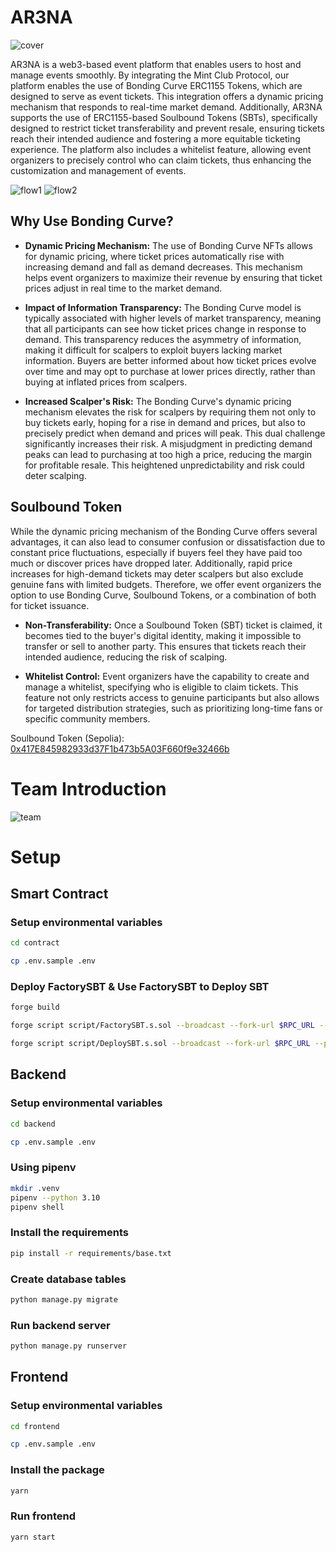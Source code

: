 # AR3NA
![cover](https://github.com/harryhuayuanchong/AR3NA/assets/80409863/eea80e3c-ba19-4e33-9fd2-95bf475aa756)

AR3NA is a web3-based event platform that enables users to host and manage events smoothly. By integrating the Mint Club Protocol, our platform enables the use of Bonding Curve ERC1155 Tokens, which are designed to serve as event tickets. This integration offers a dynamic pricing mechanism that responds to real-time market demand. Additionally, AR3NA supports the use of ERC1155-based Soulbound Tokens (SBTs), specifically designed to restrict ticket transferability and prevent resale, ensuring tickets reach their intended audience and fostering a more equitable ticketing experience. The platform also includes a whitelist feature, allowing event organizers to precisely control who can claim tickets, thus enhancing the customization and management of events.

![flow1](https://github.com/harryhuayuanchong/AR3NA/assets/80409863/66ad868c-40d1-4a5e-bfa1-cf8a43cffd81)
![flow2](https://github.com/harryhuayuanchong/AR3NA/assets/80409863/5330ad08-cb74-43c2-b56c-0db59730a73c)

## Why Use Bonding Curve?
- **Dynamic Pricing Mechanism:** The use of Bonding Curve NFTs allows for dynamic pricing, where ticket prices automatically rise with increasing demand and fall as demand decreases. This mechanism helps event organizers to maximize their revenue by ensuring that ticket prices adjust in real time to the market demand.


- **Impact of Information Transparency:** The Bonding Curve model is typically associated with higher levels of market transparency, meaning that all participants can see how ticket prices change in response to demand. This transparency reduces the asymmetry of information, making it difficult for scalpers to exploit buyers lacking market information. Buyers are better informed about how ticket prices evolve over time and may opt to purchase at lower prices directly, rather than buying at inflated prices from scalpers.


- **Increased Scalper's Risk:** The Bonding Curve's dynamic pricing mechanism elevates the risk for scalpers by requiring them not only to buy tickets early, hoping for a rise in demand and prices, but also to precisely predict when demand and prices will peak. This dual challenge significantly increases their risk. A misjudgment in predicting demand peaks can lead to purchasing at too high a price, reducing the margin for profitable resale. This heightened unpredictability and risk could deter scalping.


## Soulbound Token
While the dynamic pricing mechanism of the Bonding Curve offers several advantages, it can also lead to consumer confusion or dissatisfaction due to constant price fluctuations, especially if buyers feel they have paid too much or discover prices have dropped later. Additionally, rapid price increases for high-demand tickets may deter scalpers but also exclude genuine fans with limited budgets. Therefore, we offer event organizers the option to use Bonding Curve, Soulbound Tokens, or a combination of both for ticket issuance.

- **Non-Transferability:** Once a Soulbound Token (SBT) ticket is claimed, it becomes tied to the buyer's digital identity, making it impossible to transfer or sell to another party. This ensures that tickets reach their intended audience, reducing the risk of scalping.

- **Whitelist Control:** Event organizers have the capability to create and manage a whitelist, specifying who is eligible to claim tickets. This feature not only restricts access to genuine participants but also allows for targeted distribution strategies, such as prioritizing long-time fans or specific community members.

Soulbound Token (Sepolia): [0x417E845982933d37F1b473b5A03F660f9e32466b](https://sepolia.etherscan.io/address/0x417e845982933d37f1b473b5a03f660f9e32466b)

# Team Introduction
![team](https://github.com/harryhuayuanchong/AR3NA/assets/80409863/59377ccb-c3fd-4709-9db2-92a59859a82c)

# Setup
## Smart Contract
### Setup environmental variables
```bash
cd contract
```

```bash
cp .env.sample .env
```

### Deploy FactorySBT & Use FactorySBT to Deploy SBT
```bash
forge build
```

```bash
forge script script/FactorySBT.s.sol --broadcast --fork-url $RPC_URL --private-key $PRIVATE_KEY
```

```bash
forge script script/DeploySBT.s.sol --broadcast --fork-url $RPC_URL --private-key $PRIVATE_KEY
```

## Backend
### Setup environmental variables
```bash
cd backend
```

```bash
cp .env.sample .env
```

### Using pipenv
```bash
mkdir .venv
pipenv --python 3.10
pipenv shell
```

### Install the requirements
```bash
pip install -r requirements/base.txt
```

### Create database tables 
```bash
python manage.py migrate
```

### Run backend server
```bash
python manage.py runserver
```

## Frontend
### Setup environmental variables
```bash
cd frontend
```

```bash
cp .env.sample .env
```

### Install the package
```bash
yarn
```

### Run frontend
```bash
yarn start
```
